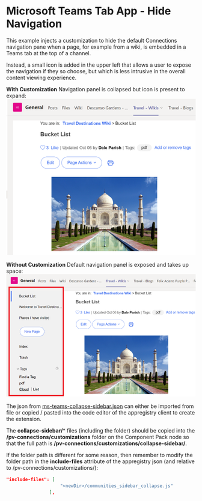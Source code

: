 # Microsoft Teams Tab App - Hide Navigation
This example injects a customization to hide the default Connections navigation pane when a page, for example from a wiki, is embedded in a Teams tab at the top of a channel.

Instead, a small icon is added in the upper left that allows a user to expose the navigation if they so choose, but which is less intrusive in the overall content viewing experience.

**With Customization**
Navigation panel is collapsed but icon is present to expand:  
![Embedded page without navigation](./without-nav.png)

**Without Customization**
Default navigation panel is exposed and takes up space:  
![Embedded page without navigation](./with-nav.png)

The json from [ms-teams-collapse-sidebar.json](./ms-teams-collapse-sidebar.json) can either be imported from file or copied / pasted into the code editor of the appregistry client to create the extension.

The **collapse-sidebar/*** files (including the folder) should be copied into the **/pv-connections/customizations** folder on the Component Pack node so that the full path is **/pv-connections/customizations/collapse-sidebar/**. 

If the folder path is different for some reason, then remember to modify the folder path in the **include-files** attribute of the appregistry json (and relative to /pv-connections/customizations/):

```json
"include-files": [
                    "<newDir>/communities_sidebar_collapse.js"
                ],
```
